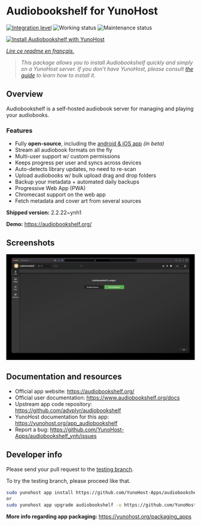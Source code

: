 <!--
N.B.: This README was automatically generated by https://github.com/YunoHost/apps/tree/master/tools/README-generator
It shall NOT be edited by hand.
-->

# Audiobookshelf for YunoHost

[![Integration level](https://dash.yunohost.org/integration/audiobookshelf.svg)](https://dash.yunohost.org/appci/app/audiobookshelf) ![Working status](https://ci-apps.yunohost.org/ci/badges/audiobookshelf.status.svg) ![Maintenance status](https://ci-apps.yunohost.org/ci/badges/audiobookshelf.maintain.svg)

[![Install Audiobookshelf with YunoHost](https://install-app.yunohost.org/install-with-yunohost.svg)](https://install-app.yunohost.org/?app=audiobookshelf)

*[Lire ce readme en français.](./README_fr.md)*

> *This package allows you to install Audiobookshelf quickly and simply on a YunoHost server.
If you don't have YunoHost, please consult [the guide](https://yunohost.org/#/install) to learn how to install it.*

## Overview

Audiobookshelf is a self-hosted audiobook server for managing and playing your audiobooks.

### Features

* Fully **open-source**, including the [android & iOS app](https://github.com/advplyr/audiobookshelf-app) *(in beta)*
* Stream all audiobook formats on the fly
* Multi-user support w/ custom permissions
* Keeps progress per user and syncs across devices
* Auto-detects library updates, no need to re-scan
* Upload audiobooks w/ bulk upload drag and drop folders
* Backup your metadata + automated daily backups
* Progressive Web App (PWA)
* Chromecast support on the web app
* Fetch metadata and cover art from several sources

**Shipped version:** 2.2.22~ynh1

**Demo:** https://audiobookshelf.org/

## Screenshots

![Screenshot of Audiobookshelf](./doc/screenshots/example.jpg)

## Documentation and resources

* Official app website: <https://audiobookshelf.org/>
* Official user documentation: <https://www.audiobookshelf.org/docs>
* Upstream app code repository: <https://github.com/advplyr/audiobookshelf>
* YunoHost documentation for this app: <https://yunohost.org/app_audiobookshelf>
* Report a bug: <https://github.com/YunoHost-Apps/audiobookshelf_ynh/issues>

## Developer info

Please send your pull request to the [testing branch](https://github.com/YunoHost-Apps/audiobookshelf_ynh/tree/testing).

To try the testing branch, please proceed like that.

``` bash
sudo yunohost app install https://github.com/YunoHost-Apps/audiobookshelf_ynh/tree/testing --debug
or
sudo yunohost app upgrade audiobookshelf -u https://github.com/YunoHost-Apps/audiobookshelf_ynh/tree/testing --debug
```

**More info regarding app packaging:** <https://yunohost.org/packaging_apps>
